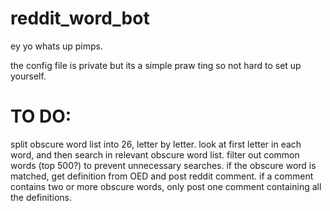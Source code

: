 # reddit_word_bot

ey yo whats up pimps. 

the config file is private but its a simple praw ting so not hard to set up yourself.


# TO DO:

split obscure word list into 26, letter by letter.
look at first letter in each word, and then search in relevant obscure word list.
filter out common words (top 500?) to prevent unnecessary searches.
if the obscure word is matched, get definition from OED and post reddit comment.
if a comment contains two or more obscure words, only post one comment containing all the definitions.
